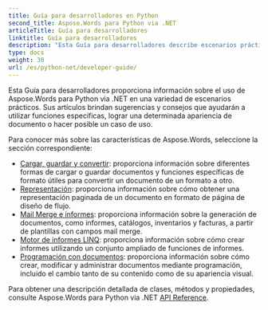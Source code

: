 ```yaml
---
title: Guía para desarrolladores en Python
second_title: Aspose.Words para Python via .NET
articleTitle: Guía para desarrolladores
linktitle: Guía para desarrolladores
description: "Esta Guía para desarrolladores describe escenarios prácticos y consejos que le ayudarán a utilizar funciones específicas de Aspose.Words para Python via .NET, lograr una determinada apariencia del documento o hacer posible un caso de uso."
type: docs
weight: 30
url: /es/python-net/developer-guide/
---
```


Esta Guía para desarrolladores proporciona información sobre el uso de Aspose.Words para Python via .NET en una variedad de escenarios prácticos. Sus artículos brindan sugerencias y consejos que ayudarán a utilizar funciones específicas, lograr una determinada apariencia de documento o hacer posible un caso de uso.

Para conocer más sobre las características de Aspose.Words, seleccione la sección correspondiente:

- [Cargar, guardar y convertir](/words/es/python-net/loading-saving-and-converting/): proporciona información sobre diferentes formas de cargar o guardar documentos y funciones específicas de formato útiles para convertir un documento de un formato a otro.
- [Representación](/words/es/python-net/rendering/): proporciona información sobre cómo obtener una representación paginada de un documento en formato de página de diseño de flujo.
- [Mail Merge e informes](https://docs.aspose.com/words/python-net/mail-merge-and-reporting/): proporciona información sobre la generación de documentos, como informes, catálogos, inventarios y facturas, a partir de plantillas con campos mail merge.
- [Motor de informes LINQ](https://docs.aspose.com/words/python-net/linq-reporting-engine/): proporciona información sobre cómo crear informes utilizando un conjunto ampliado de funciones de informes.
- [Programación con documentos](/words/es/python-net/programming-with-documents/): proporciona información sobre cómo crear, modificar y administrar documentos mediante programación, incluido el cambio tanto de su contenido como de su apariencia visual.

Para obtener una descripción detallada de clases, métodos y propiedades, consulte Aspose.Words para Python via .NET [API Reference](https://reference.aspose.com/words/python-net/).
